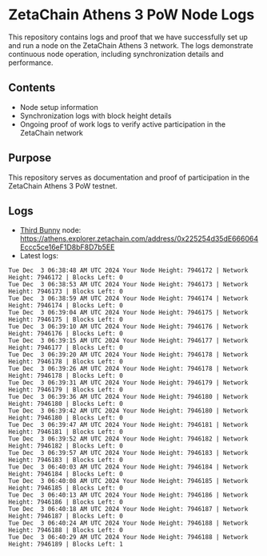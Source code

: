 # ZetaChain Athens 3 PoW Node Logs
This repository contains logs and proof that we have successfully set up and run a node on the ZetaChain Athens 3 network. The logs demonstrate continuous node operation, including synchronization details and performance.

## Contents
- Node setup information
- Synchronization logs with block height details
- Ongoing proof of work logs to verify active participation in the ZetaChain network

## Purpose
This repository serves as documentation and proof of participation in the ZetaChain Athens 3 PoW testnet.

## Logs

- [Third Bunny](https://thirdbunny.xyz/) node: https://athens.explorer.zetachain.com/address/0x225254d35dE666064Eccc5ce16eF1D8bF8D7b5EE
- Latest logs:
```
Tue Dec  3 06:38:48 AM UTC 2024 Your Node Height: 7946172 | Network Height: 7946172 | Blocks Left: 0
Tue Dec  3 06:38:53 AM UTC 2024 Your Node Height: 7946173 | Network Height: 7946173 | Blocks Left: 0
Tue Dec  3 06:38:59 AM UTC 2024 Your Node Height: 7946174 | Network Height: 7946174 | Blocks Left: 0
Tue Dec  3 06:39:04 AM UTC 2024 Your Node Height: 7946175 | Network Height: 7946175 | Blocks Left: 0
Tue Dec  3 06:39:10 AM UTC 2024 Your Node Height: 7946176 | Network Height: 7946176 | Blocks Left: 0
Tue Dec  3 06:39:15 AM UTC 2024 Your Node Height: 7946177 | Network Height: 7946177 | Blocks Left: 0
Tue Dec  3 06:39:20 AM UTC 2024 Your Node Height: 7946178 | Network Height: 7946178 | Blocks Left: 0
Tue Dec  3 06:39:26 AM UTC 2024 Your Node Height: 7946178 | Network Height: 7946178 | Blocks Left: 0
Tue Dec  3 06:39:31 AM UTC 2024 Your Node Height: 7946179 | Network Height: 7946179 | Blocks Left: 0
Tue Dec  3 06:39:36 AM UTC 2024 Your Node Height: 7946180 | Network Height: 7946180 | Blocks Left: 0
Tue Dec  3 06:39:42 AM UTC 2024 Your Node Height: 7946180 | Network Height: 7946180 | Blocks Left: 0
Tue Dec  3 06:39:47 AM UTC 2024 Your Node Height: 7946181 | Network Height: 7946181 | Blocks Left: 0
Tue Dec  3 06:39:52 AM UTC 2024 Your Node Height: 7946182 | Network Height: 7946182 | Blocks Left: 0
Tue Dec  3 06:39:57 AM UTC 2024 Your Node Height: 7946183 | Network Height: 7946183 | Blocks Left: 0
Tue Dec  3 06:40:03 AM UTC 2024 Your Node Height: 7946184 | Network Height: 7946184 | Blocks Left: 0
Tue Dec  3 06:40:08 AM UTC 2024 Your Node Height: 7946185 | Network Height: 7946185 | Blocks Left: 0
Tue Dec  3 06:40:13 AM UTC 2024 Your Node Height: 7946186 | Network Height: 7946186 | Blocks Left: 0
Tue Dec  3 06:40:18 AM UTC 2024 Your Node Height: 7946187 | Network Height: 7946187 | Blocks Left: 0
Tue Dec  3 06:40:24 AM UTC 2024 Your Node Height: 7946188 | Network Height: 7946188 | Blocks Left: 0
Tue Dec  3 06:40:29 AM UTC 2024 Your Node Height: 7946188 | Network Height: 7946189 | Blocks Left: 1
```
